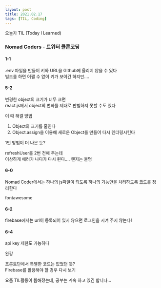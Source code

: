```yaml
---
layout: post
title: 2021.02.17
tags: [TIL, Coding]
---
```


오늘자 TIL (Today I Learned)
### Nomad Coders - 트위터 클론코딩

#### 1-1
.env 파일을 만들어 키와 URL을 Github에 올리지 않을 수 있다  
빌드를 하면 어쩔 수 없이 키가 보이긴 하지만....

#### 5-2
변경한 object의 크기가 너무 크면  
react.js에서 object의 변화를 제대로 판별하지 못할 수도 있다

이 때 해결 방법

1. Object의 크기를 줄인다
2. Object.assign을 이용해 새로운 Object를 만들어 다시 렌더링시킨다

1번 방법이 더 나은 듯?

refreshUser를 2번 전해 주는데  
이상하게 에러가 나다가 다시 된다.... 왠지는 불명

#### 6-0
Nomad Coder에서는 하나의 js파일이 되도록 하나의 기능만을 처리하도록 코드를 정리한다

fontawesome

#### 6-2
firebase에서는 url이 등록되어 있지 않으면 로그인을 시켜 주지 않는다!

#### 6-4
api key 제한도 가능하다


완강

프론트단에서 특별한 코드는 없었던 듯?  
Firebase를 활용해야 할 경우 다시 보기


요즘 TIL활동이 뜸해졌는데, 공부는 계속 하고 있긴 합니다...
